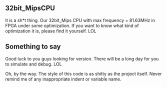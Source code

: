 ## 32bit_MipsCPU
It is a sh*t thing.
Our 32bit_Mips CPU with max frequency = 81.63MHz in FPGA under some optimization.
If you want to know what kind of optimization it is, please find it yourself.
LOL
## Something to say
Good luck to you guys looking for version.
There will be a long day for you to simulate and debug.
LOL

Oh, by the way. The style of this code is as shitty as the project itself. Never remind me of any inappropriate indent or variable name.
